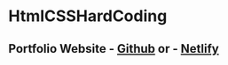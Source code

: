 # HtmlCSSHardCoding
##  Portfolio Website - <a href="https://wkdtpqls.github.io/HtmlCSSHardCoding/">Github</a> or - <a href="https://typescript-resume.netlify.app/">Netlify</a>
